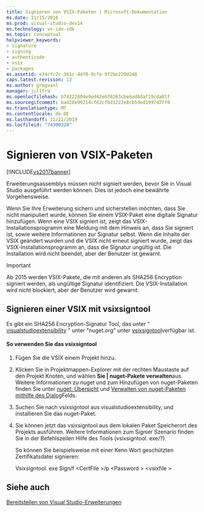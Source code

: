 ```yaml
---
title: Signieren von VSIX-Paketen | Microsoft-Dokumentation
ms.date: 11/15/2016
ms.prod: visual-studio-dev14
ms.technology: vs-ide-sdk
ms.topic: conceptual
helpviewer_keywords:
- signature
- signing
- authenticode
- vsix
- packages
ms.assetid: e34cfc2c-361c-44f8-9cfe-9f2be229d248
caps.latest.revision: 13
ms.author: gregvanl
manager: jillfra
ms.openlocfilehash: b74222804e9ed42e6f8263cbe6ad0daf19cda81f
ms.sourcegitcommit: bad28e99214cf62cfbd1222e8cb5ded1997d7ff0
ms.translationtype: MT
ms.contentlocale: de-DE
ms.lasthandoff: 11/21/2019
ms.locfileid: "74300328"
---
```

# <a name="signing-vsix-packages"></a>Signieren von VSIX-Paketen
[!INCLUDE[vs2017banner](../includes/vs2017banner.md)]

Erweiterungsassemblys müssen nicht signiert werden, bevor Sie in Visual Studio ausgeführt werden können. Dies ist jedoch eine bewährte Vorgehensweise.  
  
 Wenn Sie Ihre Erweiterung sichern und sicherstellen möchten, dass Sie nicht manipuliert wurde, können Sie einem VSIX-Paket eine digitale Signatur hinzufügen. Wenn eine VSIX signiert ist, zeigt das VSIX-Installationsprogramm eine Meldung mit dem Hinweis an, dass Sie signiert ist, sowie weitere Informationen zur Signatur selbst. Wenn die Inhalte der VSIX geändert wurden und die VSIX nicht erneut signiert wurde, zeigt das VSIX-Installationsprogramm an, dass die Signatur ungültig ist. Die Installation wird nicht beendet, aber der Benutzer ist gewarnt.  
  
> [!IMPORTANT]
> Ab 2015 werden VSIX-Pakete, die mit anderen als SHA256 Encryption signiert werden, als ungültige Signatur identifiziert. Die VSIX-Installation wird nicht blockiert, aber der Benutzer wird gewarnt.  
  
## <a name="signing-a-vsix-with-vsixsigntool"></a>Signieren einer VSIX mit vsixsigntool  
 Es gibt ein SHA256 Encryption-Signatur Tool, das unter " [visualstudioextensibility](https://www.nuget.org/profiles/VisualStudioExtensibility) " unter "nuget.org" unter [vsixsigntool](https://www.nuget.org/packages/Microsoft.VSSDK.Vsixsigntool)verfügbar ist.  
  
#### <a name="to-use-the-vsixsigntool"></a>So verwenden Sie das vsixsigntool  
  
1. Fügen Sie die VSIX einem Projekt hinzu.  
  
2. Klicken Sie in Projektmappen-Explorer mit der rechten Maustaste auf den Projekt Knoten, und wählen **Sie &#124; nuget-Pakete verwalten**aus.  Weitere Informationen zu nuget und zum Hinzufügen von nuget-Paketen finden Sie unter [nuget: Übersicht](https://docs.microsoft.com/nuget/) und [Verwalten von nuget-Paketen mithilfe des Dialog](https://docs.microsoft.com/nuget/consume-packages/install-use-packages-visual-studio)Felds.  
  
3. Suchen Sie nach vsixsigntool aus visualstudioextensibility, und installieren Sie das nuget-Paket.  
  
4. Sie können jetzt das vsixsigntool aus dem lokalen Paket Speicherort des Projekts ausführen. Weitere Informationen zum Signier Szenario finden Sie in der Befehlszeilen Hilfe des Tools (vsixsigntool. exe/?).  
  
   So können Sie beispielsweise mit einer Kenn Wort geschützten Zertifikatsdatei signieren:  
  
   Vsixsigntool. exe Sign/f \<CertFile >/p \<Password > \<vsixfile >  
  
## <a name="see-also"></a>Siehe auch  
 [Bereitstellen von Visual Studio-Erweiterungen](../extensibility/shipping-visual-studio-extensions.md)
